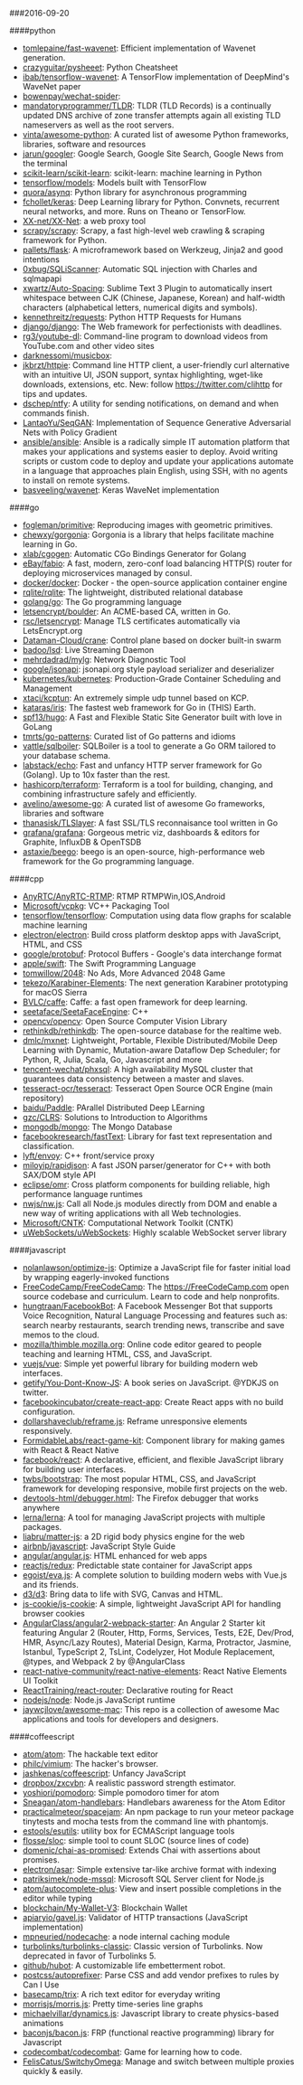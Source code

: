 ###2016-09-20

####python
* [tomlepaine/fast-wavenet](https://github.com/tomlepaine/fast-wavenet): Efficient implementation of Wavenet generation.
* [crazyguitar/pysheeet](https://github.com/crazyguitar/pysheeet): Python Cheatsheet
* [ibab/tensorflow-wavenet](https://github.com/ibab/tensorflow-wavenet): A TensorFlow implementation of DeepMind's WaveNet paper
* [bowenpay/wechat-spider](https://github.com/bowenpay/wechat-spider): 
* [mandatoryprogrammer/TLDR](https://github.com/mandatoryprogrammer/TLDR): TLDR (TLD Records) is a continually updated DNS archive of zone transfer attempts again all existing TLD nameservers as well as the root servers.
* [vinta/awesome-python](https://github.com/vinta/awesome-python): A curated list of awesome Python frameworks, libraries, software and resources
* [jarun/googler](https://github.com/jarun/googler): Google Search, Google Site Search, Google News from the terminal
* [scikit-learn/scikit-learn](https://github.com/scikit-learn/scikit-learn): scikit-learn: machine learning in Python
* [tensorflow/models](https://github.com/tensorflow/models): Models built with TensorFlow
* [quora/asynq](https://github.com/quora/asynq): Python library for asynchronous programming
* [fchollet/keras](https://github.com/fchollet/keras): Deep Learning library for Python. Convnets, recurrent neural networks, and more. Runs on Theano or TensorFlow.
* [XX-net/XX-Net](https://github.com/XX-net/XX-Net): a web proxy tool
* [scrapy/scrapy](https://github.com/scrapy/scrapy): Scrapy, a fast high-level web crawling & scraping framework for Python.
* [pallets/flask](https://github.com/pallets/flask): A microframework based on Werkzeug, Jinja2 and good intentions
* [0xbug/SQLiScanner](https://github.com/0xbug/SQLiScanner): Automatic SQL injection with Charles and sqlmapapi
* [xwartz/Auto-Spacing](https://github.com/xwartz/Auto-Spacing): Sublime Text 3 Plugin to automatically insert whitespace between CJK (Chinese, Japanese, Korean) and half-width characters (alphabetical letters, numerical digits and symbols).
* [kennethreitz/requests](https://github.com/kennethreitz/requests): Python HTTP Requests for Humans
* [django/django](https://github.com/django/django): The Web framework for perfectionists with deadlines.
* [rg3/youtube-dl](https://github.com/rg3/youtube-dl): Command-line program to download videos from YouTube.com and other video sites
* [darknessomi/musicbox](https://github.com/darknessomi/musicbox): 
* [jkbrzt/httpie](https://github.com/jkbrzt/httpie): Command line HTTP client, a user-friendly curl alternative with an intuitive UI, JSON support, syntax highlighting, wget-like downloads, extensions, etc. New: follow https://twitter.com/clihttp for tips and updates.
* [dschep/ntfy](https://github.com/dschep/ntfy): A utility for sending notifications, on demand and when commands finish.
* [LantaoYu/SeqGAN](https://github.com/LantaoYu/SeqGAN): Implementation of Sequence Generative Adversarial Nets with Policy Gradient
* [ansible/ansible](https://github.com/ansible/ansible): Ansible is a radically simple IT automation platform that makes your applications and systems easier to deploy. Avoid writing scripts or custom code to deploy and update your applications automate in a language that approaches plain English, using SSH, with no agents to install on remote systems.
* [basveeling/wavenet](https://github.com/basveeling/wavenet): Keras WaveNet implementation

####go
* [fogleman/primitive](https://github.com/fogleman/primitive): Reproducing images with geometric primitives.
* [chewxy/gorgonia](https://github.com/chewxy/gorgonia): Gorgonia is a library that helps facilitate machine learning in Go.
* [xlab/cgogen](https://github.com/xlab/cgogen): Automatic CGo Bindings Generator for Golang
* [eBay/fabio](https://github.com/eBay/fabio): A fast, modern, zero-conf load balancing HTTP(S) router for deploying microservices managed by consul.
* [docker/docker](https://github.com/docker/docker): Docker - the open-source application container engine
* [rqlite/rqlite](https://github.com/rqlite/rqlite): The lightweight, distributed relational database
* [golang/go](https://github.com/golang/go): The Go programming language
* [letsencrypt/boulder](https://github.com/letsencrypt/boulder): An ACME-based CA, written in Go.
* [rsc/letsencrypt](https://github.com/rsc/letsencrypt): Manage TLS certificates automatically via LetsEncrypt.org
* [Dataman-Cloud/crane](https://github.com/Dataman-Cloud/crane): Control plane based on docker built-in swarm
* [badoo/lsd](https://github.com/badoo/lsd): Live Streaming Daemon
* [mehrdadrad/mylg](https://github.com/mehrdadrad/mylg): Network Diagnostic Tool
* [google/jsonapi](https://github.com/google/jsonapi): jsonapi.org style payload serializer and deserializer
* [kubernetes/kubernetes](https://github.com/kubernetes/kubernetes): Production-Grade Container Scheduling and Management
* [xtaci/kcptun](https://github.com/xtaci/kcptun): An extremely simple udp tunnel based on KCP.
* [kataras/iris](https://github.com/kataras/iris): The fastest web framework for Go in (THIS) Earth.
* [spf13/hugo](https://github.com/spf13/hugo): A Fast and Flexible Static Site Generator built with love in GoLang
* [tmrts/go-patterns](https://github.com/tmrts/go-patterns): Curated list of Go patterns and idioms
* [vattle/sqlboiler](https://github.com/vattle/sqlboiler): SQLBoiler is a tool to generate a Go ORM tailored to your database schema.
* [labstack/echo](https://github.com/labstack/echo): Fast and unfancy HTTP server framework for Go (Golang). Up to 10x faster than the rest.
* [hashicorp/terraform](https://github.com/hashicorp/terraform): Terraform is a tool for building, changing, and combining infrastructure safely and efficiently.
* [avelino/awesome-go](https://github.com/avelino/awesome-go): A curated list of awesome Go frameworks, libraries and software
* [thanasisk/TLSlayer](https://github.com/thanasisk/TLSlayer): A fast SSL/TLS reconnaisance tool written in Go
* [grafana/grafana](https://github.com/grafana/grafana): Gorgeous metric viz, dashboards & editors for Graphite, InfluxDB & OpenTSDB
* [astaxie/beego](https://github.com/astaxie/beego): beego is an open-source, high-performance web framework for the Go programming language.

####cpp
* [AnyRTC/AnyRTC-RTMP](https://github.com/AnyRTC/AnyRTC-RTMP): RTMP RTMPWin,IOS,Android
* [Microsoft/vcpkg](https://github.com/Microsoft/vcpkg): VC++ Packaging Tool
* [tensorflow/tensorflow](https://github.com/tensorflow/tensorflow): Computation using data flow graphs for scalable machine learning
* [electron/electron](https://github.com/electron/electron): Build cross platform desktop apps with JavaScript, HTML, and CSS
* [google/protobuf](https://github.com/google/protobuf): Protocol Buffers - Google's data interchange format
* [apple/swift](https://github.com/apple/swift): The Swift Programming Language
* [tomwillow/2048](https://github.com/tomwillow/2048): No Ads, More Advanced 2048 Game
* [tekezo/Karabiner-Elements](https://github.com/tekezo/Karabiner-Elements): The next generation Karabiner prototyping for macOS Sierra
* [BVLC/caffe](https://github.com/BVLC/caffe): Caffe: a fast open framework for deep learning.
* [seetaface/SeetaFaceEngine](https://github.com/seetaface/SeetaFaceEngine): C++
* [opencv/opencv](https://github.com/opencv/opencv): Open Source Computer Vision Library
* [rethinkdb/rethinkdb](https://github.com/rethinkdb/rethinkdb): The open-source database for the realtime web.
* [dmlc/mxnet](https://github.com/dmlc/mxnet): Lightweight, Portable, Flexible Distributed/Mobile Deep Learning with Dynamic, Mutation-aware Dataflow Dep Scheduler; for Python, R, Julia, Scala, Go, Javascript and more
* [tencent-wechat/phxsql](https://github.com/tencent-wechat/phxsql): A high availability MySQL cluster that guarantees data consistency between a master and slaves.
* [tesseract-ocr/tesseract](https://github.com/tesseract-ocr/tesseract): Tesseract Open Source OCR Engine (main repository)
* [baidu/Paddle](https://github.com/baidu/Paddle): PArallel Distributed Deep LEarning
* [gzc/CLRS](https://github.com/gzc/CLRS): Solutions to Introduction to Algorithms
* [mongodb/mongo](https://github.com/mongodb/mongo): The Mongo Database
* [facebookresearch/fastText](https://github.com/facebookresearch/fastText): Library for fast text representation and classification.
* [lyft/envoy](https://github.com/lyft/envoy): C++ front/service proxy
* [miloyip/rapidjson](https://github.com/miloyip/rapidjson): A fast JSON parser/generator for C++ with both SAX/DOM style API
* [eclipse/omr](https://github.com/eclipse/omr): Cross platform components for building reliable, high performance language runtimes
* [nwjs/nw.js](https://github.com/nwjs/nw.js): Call all Node.js modules directly from DOM and enable a new way of writing applications with all Web technologies.
* [Microsoft/CNTK](https://github.com/Microsoft/CNTK): Computational Network Toolkit (CNTK)
* [uWebSockets/uWebSockets](https://github.com/uWebSockets/uWebSockets): Highly scalable WebSocket server library

####javascript
* [nolanlawson/optimize-js](https://github.com/nolanlawson/optimize-js): Optimize a JavaScript file for faster initial load by wrapping eagerly-invoked functions
* [FreeCodeCamp/FreeCodeCamp](https://github.com/FreeCodeCamp/FreeCodeCamp): The https://FreeCodeCamp.com open source codebase and curriculum. Learn to code and help nonprofits.
* [hungtraan/FacebookBot](https://github.com/hungtraan/FacebookBot): A Facebook Messenger Bot that supports Voice Recognition, Natural Language Processing and features such as: search nearby restaurants, search trending news, transcribe and save memos to the cloud.
* [mozilla/thimble.mozilla.org](https://github.com/mozilla/thimble.mozilla.org): Online code editor geared to people teaching and learning HTML, CSS, and JavaScript.
* [vuejs/vue](https://github.com/vuejs/vue): Simple yet powerful library for building modern web interfaces.
* [getify/You-Dont-Know-JS](https://github.com/getify/You-Dont-Know-JS): A book series on JavaScript. @YDKJS on twitter.
* [facebookincubator/create-react-app](https://github.com/facebookincubator/create-react-app): Create React apps with no build configuration.
* [dollarshaveclub/reframe.js](https://github.com/dollarshaveclub/reframe.js): Reframe unresponsive elements responsively.
* [FormidableLabs/react-game-kit](https://github.com/FormidableLabs/react-game-kit): Component library for making games with React & React Native
* [facebook/react](https://github.com/facebook/react): A declarative, efficient, and flexible JavaScript library for building user interfaces.
* [twbs/bootstrap](https://github.com/twbs/bootstrap): The most popular HTML, CSS, and JavaScript framework for developing responsive, mobile first projects on the web.
* [devtools-html/debugger.html](https://github.com/devtools-html/debugger.html): The Firefox debugger that works anywhere
* [lerna/lerna](https://github.com/lerna/lerna):  A tool for managing JavaScript projects with multiple packages.
* [liabru/matter-js](https://github.com/liabru/matter-js): a 2D rigid body physics engine for the web
* [airbnb/javascript](https://github.com/airbnb/javascript): JavaScript Style Guide
* [angular/angular.js](https://github.com/angular/angular.js): HTML enhanced for web apps
* [reactjs/redux](https://github.com/reactjs/redux): Predictable state container for JavaScript apps
* [egoist/eva.js](https://github.com/egoist/eva.js): A complete solution to building modern webs with Vue.js and its friends.
* [d3/d3](https://github.com/d3/d3): Bring data to life with SVG, Canvas and HTML. 
* [js-cookie/js-cookie](https://github.com/js-cookie/js-cookie): A simple, lightweight JavaScript API for handling browser cookies
* [AngularClass/angular2-webpack-starter](https://github.com/AngularClass/angular2-webpack-starter):  An Angular 2 Starter kit featuring Angular 2 (Router, Http, Forms, Services, Tests, E2E, Dev/Prod, HMR, Async/Lazy Routes), Material Design, Karma, Protractor, Jasmine, Istanbul, TypeScript 2, TsLint, Codelyzer, Hot Module Replacement, @types, and Webpack 2 by @AngularClass
* [react-native-community/react-native-elements](https://github.com/react-native-community/react-native-elements): React Native Elements UI Toolkit
* [ReactTraining/react-router](https://github.com/ReactTraining/react-router): Declarative routing for React
* [nodejs/node](https://github.com/nodejs/node): Node.js JavaScript runtime 
* [jaywcjlove/awesome-mac](https://github.com/jaywcjlove/awesome-mac):  This repo is a collection of awesome Mac applications and tools for developers and designers.

####coffeescript
* [atom/atom](https://github.com/atom/atom): The hackable text editor
* [philc/vimium](https://github.com/philc/vimium): The hacker's browser.
* [jashkenas/coffeescript](https://github.com/jashkenas/coffeescript): Unfancy JavaScript
* [dropbox/zxcvbn](https://github.com/dropbox/zxcvbn): A realistic password strength estimator.
* [yoshiori/pomodoro](https://github.com/yoshiori/pomodoro): Simple pomodoro timer for atom
* [Sneagan/atom-handlebars](https://github.com/Sneagan/atom-handlebars): Handlebars awareness for the Atom Editor
* [practicalmeteor/spacejam](https://github.com/practicalmeteor/spacejam): An npm package to run your meteor package tinytests and mocha tests from the command line with phantomjs.
* [estools/esutils](https://github.com/estools/esutils): utility box for ECMAScript language tools
* [flosse/sloc](https://github.com/flosse/sloc): simple tool to count SLOC (source lines of code)
* [domenic/chai-as-promised](https://github.com/domenic/chai-as-promised): Extends Chai with assertions about promises.
* [electron/asar](https://github.com/electron/asar): Simple extensive tar-like archive format with indexing
* [patriksimek/node-mssql](https://github.com/patriksimek/node-mssql): Microsoft SQL Server client for Node.js
* [atom/autocomplete-plus](https://github.com/atom/autocomplete-plus): View and insert possible completions in the editor while typing
* [blockchain/My-Wallet-V3](https://github.com/blockchain/My-Wallet-V3): Blockchain Wallet
* [apiaryio/gavel.js](https://github.com/apiaryio/gavel.js): Validator of HTTP transactions (JavaScript implementation)
* [mpneuried/nodecache](https://github.com/mpneuried/nodecache): a node internal caching module
* [turbolinks/turbolinks-classic](https://github.com/turbolinks/turbolinks-classic): Classic version of Turbolinks. Now deprecated in favor of Turbolinks 5.
* [github/hubot](https://github.com/github/hubot): A customizable life embetterment robot.
* [postcss/autoprefixer](https://github.com/postcss/autoprefixer): Parse CSS and add vendor prefixes to rules by Can I Use
* [basecamp/trix](https://github.com/basecamp/trix): A rich text editor for everyday writing
* [morrisjs/morris.js](https://github.com/morrisjs/morris.js): Pretty time-series line graphs
* [michaelvillar/dynamics.js](https://github.com/michaelvillar/dynamics.js): Javascript library to create physics-based animations
* [baconjs/bacon.js](https://github.com/baconjs/bacon.js): FRP (functional reactive programming) library for Javascript
* [codecombat/codecombat](https://github.com/codecombat/codecombat): Game for learning how to code.
* [FelisCatus/SwitchyOmega](https://github.com/FelisCatus/SwitchyOmega): Manage and switch between multiple proxies quickly & easily.
